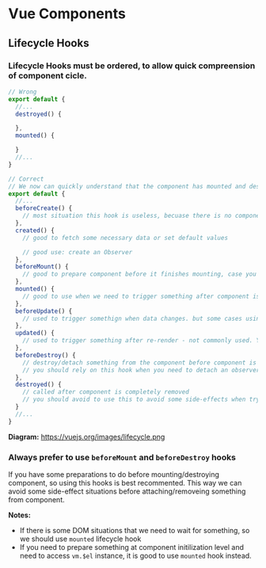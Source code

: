 # Vue Components

## Lifecycle Hooks

### Lifecycle Hooks must be ordered, to allow quick compreension of component cicle.

```js
// Wrong
export default {
  //...
  destroyed() {

  },
  mounted() {

  }
  //...
}

// Correct
// We now can quickly understand that the component has mounted and destroyed lifecycle hooks attached
export default {
  //...
  beforeCreate() {
    // most situation this hook is useless, becuase there is no component instance available yet
  },
  created() {
    // good to fetch some necessary data or set default values

    // good use: create an Observer
  },
  beforeMount() {
    // good to prepare component before it finishes mounting, case you don't need to access this.$el instance
  },
  mounted() {
    // good to use when we need to trigger something after component is mounted. Use with caution to not overload same hook with a lot of stuff.
  },
  beforeUpdate() {
    // used to trigger somethign when data changes. but some cases using a watcher is a better choice.
  },
  updated() {
    // used to trigger something after re-render - not commonly used. You should avoid
  },
  beforeDestroy() {
    // destroy/detach something from the component before component is removed from Virtual DOM
    // you should rely on this hook when you need to detach an observer or destroy an instance of something
  },
  destroyed() {
    // called after component is completely removed
    // you should avoid to use this to avoid some side-effects when trying to clean
  }
  //...
}
```

**Diagram:** https://vuejs.org/images/lifecycle.png

### Always prefer to use `beforeMount` and `beforeDestroy` hooks

If you have some preparations to do before mounting/destroying component, so using this hooks is best recommented. This way we can avoid some side-effect situations before attaching/removeing something from component.

**Notes:**

* If there is some DOM situations that we need to wait for something, so we should use `mounted` lifecycle hook
* If you need to prepare something at component initilization level and need to access `vm.$el` instance, it is good to use `mounted` hook instead.


